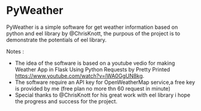 # PyWeather
PyWeather is a simple software for get weather information based on python and eel library by @ChrisKnott, the purpous of the project is to demonstrate the potentials of eel library.

Notes : 
- The idea of the software is based on a youtube vedio for making Weather App in Flask Using Python Requests by 
Pretty Printed https://www.youtube.com/watch?v=lWA0GgUN8kg.
- The software require an API key for OpenWeatherMap service,a free key is provided by me (free plan no more thn 60 request in minute)
- Special thanks to @ChrisKnott for his great work with eel library i hope the progress and success for the project.
